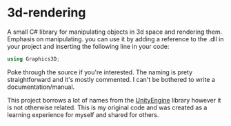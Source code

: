 # 3d-rendering
A small C# library for manipulating objects in 3d space and rendering them. Emphasis on manipulating.
you can use it by adding a reference to the .dll in your project and inserting the following line in your code:
```c#
using Graphics3D;
```
Poke through the source if you're interested. The naming is prety straightforward and it's mostly commented. I can't be bothered to write a documentation/manual.


This project borrows a lot of names from the [UnityEngine](https://unity3d.com/) library however it is not otherwise related. This is my original code and was created as a learning experience for myself and shared for others.
